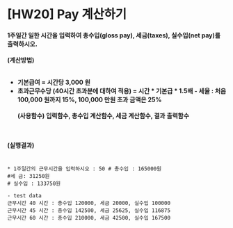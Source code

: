 # [HW20] Pay 계산하기

<h4>

1주일간 일한 시간을 입력하여 총수입(gloss pay), 세금(taxes), 실수입(net pay)를 출력하시오.</br></br>
(계산방법)</br></br>
- 기본급여 = 시간당 3,000 원</br>
- 초과근무수당 (40시간 초과분에 대하여 적용) = 시간 * 기본급 * 1.5배 - 세율 : 처음 100,000 원까지 15%, 100,000 만원 초과 금액은 25%</br></br>
(사용함수) 입력함수, 총수입 계산함수, 세금 계산함수, 결과 출력함수

</br></br>
(실행결과)
</br></br></h4>

```
* 1주일간의 근무시간을 입력하시오 : 50 # 총수입 : 165000원
#세 금: 31250원
# 실수입 : 133750원

- test data
근무시간 40 시간 : 총수입 120000, 세금 20000, 실수입 100000 
근무시간 45 시간 : 총수입 142500, 세금 25625, 실수입 116875 
근무시간 60 시간 : 총수입 210000, 세금 42500, 실수입 167500


```